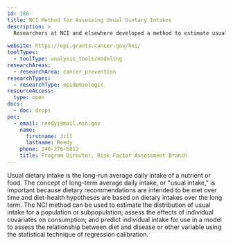 ```yaml
---
id: 186
title: NCI Method for Assessing Usual Dietary Intakes
description: >
  Researchers at NCI and elsewhere developed a method to estimate usual dietary intakes of foods and nutrients using 24-hour recalls. 
    
website: https://epi.grants.cancer.gov/hei/
toolTypes:
  - toolType: analysis_tools/modeling
researchAreas:
  - researchArea: cancer_prevention
researchTypes:
  - researchType: epidemiologic
resourceAccess:
  type: open
docs:
  - doc: dccps
poc:
  - email: reedyj@mail.nih.gov
    name:
      firstname: Jill
      lastname: Reedy
    phone: 240-276-6812
    title: Program Director, Risk Factor Assessment Branch
---
```

Usual dietary intake is the long-run average daily intake of a nutrient or food. The concept of long-term average daily intake, or "usual intake," is important because dietary recommendations are intended to be met over time and diet-health hypotheses are based on dietary intakes over the long term. The NCI method can be used to estimate the distribution of usual intake for a population or subpopulation; assess the effects of individual covariates on consumption; and predict individual intake for use in a model to assess the relationship between diet and disease or other variable using the statistical technique of regression calibration.